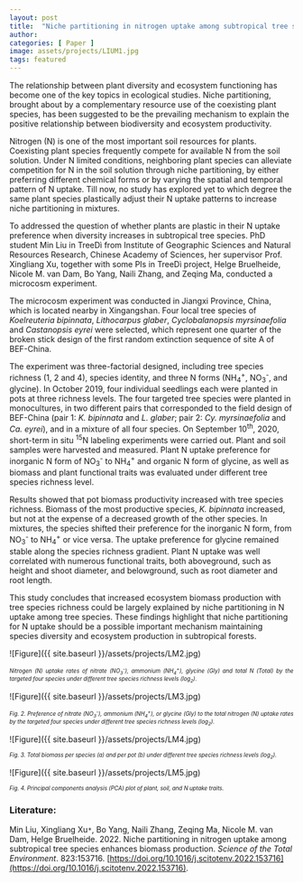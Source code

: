 ```yaml
---
layout: post
title:  "Niche partitioning in nitrogen uptake among subtropical tree species enhances biomass production"
author: 
categories: [ Paper ]
image: assets/projects/LIUM1.jpg
tags: featured
---
```


The relationship between plant diversity and ecosystem functioning has become one of the key topics in ecological studies. Niche partitioning, brought about by a complementary resource use of the coexisting plant species, has been suggested to be the prevailing mechanism to explain the positive relationship between biodiversity and ecosystem productivity. 

Nitrogen (N) is one of the most important soil resources for plants. Coexisting plant species frequently compete for available N from the soil solution. Under N limited conditions, neighboring plant species can alleviate competition for N in the soil solution through niche partitioning, by either preferring different chemical forms or by varying the spatial and temporal pattern of N uptake. Till now, no study has explored yet to which degree the same plant species plastically adjust their N uptake patterns to increase niche partitioning in mixtures.

To addressed the question of whether plants are plastic in their N uptake preference when diversity increases in subtropical tree species. PhD student Min Liu in TreeDì from Institute of Geographic Sciences and Natural Resources Research, Chinese Academy of Sciences, her supervisor Prof. Xingliang Xu, together with some PIs in TreeDì project, Helge Bruelheide, Nicole M. van Dam, Bo Yang, Naili Zhang, and Zeqing Ma, conducted a microcosm experiment.

The microcosm experiment was conducted in Jiangxi Province, China, which is located nearby in Xingangshan. Four local tree species of *Koelreuteria bipinnata*, *Lithocarpus glaber*, *Cyclobalanopsis myrsinaefolia* and *Castanopsis eyrei* were selected, which represent one quarter of the broken stick design of the first random extinction sequence of site A of BEF-China. 

The experiment was three-factorial designed, including tree species richness (1, 2 and 4), species identity, and three N forms (NH<sub>4</sub><sup>+</sup>, NO<sub>3</sub><sup>-</sup>, and glycine). In October 2019, four individual seedlings each were planted in pots at three richness levels. The four targeted tree species were planted in monocultures, in two different pairs that corresponded to the field design of BEF-China (pair 1: *K. bipinnata* and *L. glaber*; pair 2: *Cy. myrsinaefolia* and *Ca. eyrei*), and in a mixture of all four species. On September 10<sup>th</sup>, 2020, short-term in situ <sup>15</sup>N labeling experiments were carried out. Plant and soil samples were harvested and measured. Plant N uptake preference for inorganic N form of NO<sub>3</sub><sup>-</sup> to NH<sub>4</sub><sup>+</sup> and organic N form of glycine, as well as biomass and plant functional traits was evaluated under different tree species richness level.

Results showed that pot biomass productivity increased with tree species richness. Biomass of the most productive species, *K. bipinnata* increased, but not at the expense of a decreased growth of the other species. In mixtures, the species shifted their preference for the inorganic N form, from NO<sub>3</sub><sup>-</sup> to NH<sub>4</sub><sup>+</sup> or vice versa. The uptake preference for glycine remained stable along the species richness gradient. Plant N uptake was well correlated with numerous functional traits, both aboveground, such as height and shoot diameter, and belowground, such as root diameter and root length. 

This study concludes that increased ecosystem biomass production with tree species richness could be largely explained by niche partitioning in N uptake among tree species. These findings highlight that niche partitioning for N uptake should be a possible important mechanism maintaining species diversity and ecosystem production in subtropical forests.

![Figure]({{ site.baseurl }}/assets/projects/LM2.jpg)
<p style='text-align: justify;' ><span style="font-style: italic; font-size:70%">Nitrogen (N) uptake rates of nitrate (NO<sub>3</sub><sup>-</sup>), ammonium (NH<sub>4</sub><sup>+</sup>), glycine (Gly) and total N (Total) by the targeted four species under different tree species richness levels (log<sub>2</sub>).
</span></p>

![Figure]({{ site.baseurl }}/assets/projects/LM3.jpg)
<p style='text-align: justify;' ><span style="font-style: italic; font-size:70%">Fig. 2. Preference of nitrate (NO<sub>3</sub><sup>-</sup>), ammonium (NH<sub>4</sub><sup>+</sup>), or glycine (Gly) to the total nitrogen (N) uptake rates by the targeted four species under different tree species richness levels (log<sub>2</sub>).
</span></p>

![Figure]({{ site.baseurl }}/assets/projects/LM4.jpg)
<p style='text-align: justify;' ><span style="font-style: italic; font-size:70%">Fig. 3. Total biomass per species (a) and per pot (b) under different tree species richness levels (log<sub>2</sub>).
</span></p>

![Figure]({{ site.baseurl }}/assets/projects/LM5.jpg)
<p style='text-align: justify;' ><span style="font-style: italic; font-size:70%">Fig. 4. Principal components analysis (PCA) plot of plant, soil, and N uptake traits.
</span></p>

### Literature:
Min Liu, Xingliang Xu<code>&ast;</code>, Bo Yang, Naili Zhang, Zeqing Ma, Nicole M. van Dam, Helge Bruelheide. 2022. Niche partitioning in nitrogen uptake among subtropical tree species enhances biomass production. *Science of the Total Environment*. 823:153716. [https://doi.org/10.1016/j.scitotenv.2022.153716](https://doi.org/10.1016/j.scitotenv.2022.153716).
